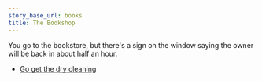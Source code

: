 ```yaml
---
story_base_url: books
title: The Bookshop
---
```


You go to the bookstore, but there's a sign on the window saying the owner will be back in about half an hour.

* [Go get the dry cleaning](3a)
